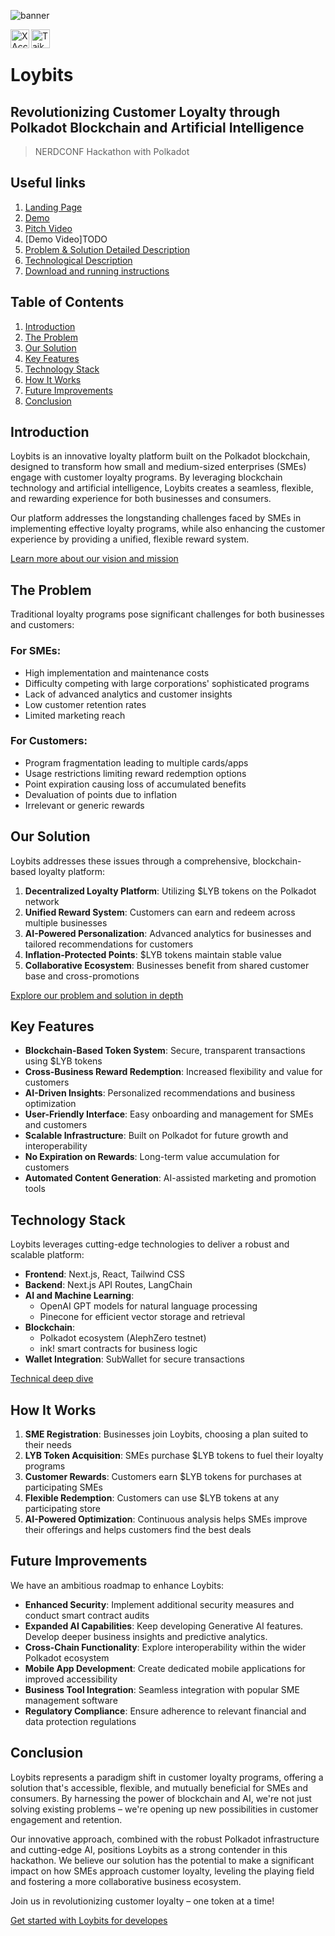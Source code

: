 ![banner](https://raw.githubusercontent.com/ivandda/loybits/main/frontend/public/banner.png)

<a href="https://twitter.com/LoybitsToken"><img align="left" src="https://i.ibb.co/jRmrJbQ/free-twitter-logo-icon-2429-thumb.png" alt="X Account" width="30px"/></a>
<a href="https://taikai.network/nerdconf/hackathons/nerdathon/projects/clzx9vti00n6dwm0156z0xxrw/idea"><img align="left" src="https://i.ibb.co/QFVJzfQ/images.jpg" alt="Taikai" width="30px"/></a>
</br>

# Loybits 
## Revolutionizing Customer Loyalty through Polkadot Blockchain and Artificial Intelligence
> NERDCONF Hackathon with Polkadot

## Useful links
1. [Landing Page](https://loybitstoken.wixsite.com/home)
2. [Demo](https://loybits.vercel.app/)
3. [Pitch Video](https://x.com/LoybitsToken/status/1824927734461555129)
4. [Demo Video]TODO
4. [Problem & Solution Detailed Description](https://github.com/ivandda/loybits/blob/main/problemAndSolution.md)
5. [Technological Description](https://github.com/ivandda/loybits/blob/main/technicalStackAndArchitecture.md)
6. [Download and running instructions](https://github.com/ivandda/loybits/blob/main/RunningInstructions.md)

## Table of Contents
1. [Introduction](#introduction)
2. [The Problem](#the-problem)
3. [Our Solution](#our-solution)
4. [Key Features](#key-features)
5. [Technology Stack](#technology-stack)
6. [How It Works](#how-it-works)
7. [Future Improvements](#future-improvements)
8. [Conclusion](#conclusion)

## Introduction

Loybits is an innovative loyalty platform built on the Polkadot blockchain, designed to transform how small and medium-sized enterprises (SMEs) engage with customer loyalty programs. By leveraging blockchain technology and artificial intelligence, Loybits creates a seamless, flexible, and rewarding experience for both businesses and consumers.

Our platform addresses the longstanding challenges faced by SMEs in implementing effective loyalty programs, while also enhancing the customer experience by providing a unified, flexible reward system.

[Learn more about our vision and mission](https://github.com/ivandda/loybits/blob/main/missionVision.md)

## The Problem

Traditional loyalty programs pose significant challenges for both businesses and customers:

### For SMEs:
- High implementation and maintenance costs
- Difficulty competing with large corporations' sophisticated programs
- Lack of advanced analytics and customer insights
- Low customer retention rates
- Limited marketing reach

### For Customers:
- Program fragmentation leading to multiple cards/apps
- Usage restrictions limiting reward redemption options
- Point expiration causing loss of accumulated benefits
- Devaluation of points due to inflation
- Irrelevant or generic rewards


## Our Solution

Loybits addresses these issues through a comprehensive, blockchain-based loyalty platform:

1. **Decentralized Loyalty Platform**: Utilizing $LYB tokens on the Polkadot network
2. **Unified Reward System**: Customers can earn and redeem across multiple businesses
3. **AI-Powered Personalization**: Advanced analytics for businesses and tailored recommendations for customers
4. **Inflation-Protected Points**: $LYB tokens maintain stable value
5. **Collaborative Ecosystem**: Businesses benefit from shared customer base and cross-promotions

[Explore our problem and solution in depth](https://github.com/ivandda/loybits/blob/main/problemAndSolution.md)

## Key Features

- **Blockchain-Based Token System**: Secure, transparent transactions using $LYB tokens
- **Cross-Business Reward Redemption**: Increased flexibility and value for customers
- **AI-Driven Insights**: Personalized recommendations and business optimization
- **User-Friendly Interface**: Easy onboarding and management for SMEs and customers
- **Scalable Infrastructure**: Built on Polkadot for future growth and interoperability
- **No Expiration on Rewards**: Long-term value accumulation for customers
- **Automated Content Generation**: AI-assisted marketing and promotion tools

## Technology Stack

Loybits leverages cutting-edge technologies to deliver a robust and scalable platform:

- **Frontend**: Next.js, React, Tailwind CSS
- **Backend**: Next.js API Routes, LangChain
- **AI and Machine Learning**: 
  - OpenAI GPT models for natural language processing
  - Pinecone for efficient vector storage and retrieval
- **Blockchain**: 
  - Polkadot ecosystem (AlephZero testnet)
  - ink! smart contracts for business logic
- **Wallet Integration**: SubWallet for secure transactions

[Technical deep dive](https://github.com/ivandda/loybits/blob/main/technicalStackAndArchitecture.md)

## How It Works

1. **SME Registration**: Businesses join Loybits, choosing a plan suited to their needs
2. **LYB Token Acquisition**: SMEs purchase $LYB tokens to fuel their loyalty programs
3. **Customer Rewards**: Customers earn $LYB tokens for purchases at participating SMEs
4. **Flexible Redemption**: Customers can use $LYB tokens at any participating store
5. **AI-Powered Optimization**: Continuous analysis helps SMEs improve their offerings and helps customers find the best deals


## Future Improvements

We have an ambitious roadmap to enhance Loybits:

- **Enhanced Security**: Implement additional security measures and conduct smart contract audits
- **Expanded AI Capabilities**: Keep developing Generative AI features. Develop deeper business insights and predictive analytics.
- **Cross-Chain Functionality**: Explore interoperability within the wider Polkadot ecosystem
- **Mobile App Development**: Create dedicated mobile applications for improved accessibility
- **Business Tool Integration**: Seamless integration with popular SME management software
- **Regulatory Compliance**: Ensure adherence to relevant financial and data protection regulations


## Conclusion

Loybits represents a paradigm shift in customer loyalty programs, offering a solution that's accessible, flexible, and mutually beneficial for SMEs and consumers. By harnessing the power of blockchain and AI, we're not just solving existing problems – we're opening up new possibilities in customer engagement and retention.

Our innovative approach, combined with the robust Polkadot infrastructure and cutting-edge AI, positions Loybits as a strong contender in this hackathon. We believe our solution has the potential to make a significant impact on how SMEs approach customer loyalty, leveling the playing field and fostering a more collaborative business ecosystem.

Join us in revolutionizing customer loyalty – one token at a time!

[Get started with Loybits for developes ](https://github.com/ivandda/loybits/blob/main/RunningInstructions.md)